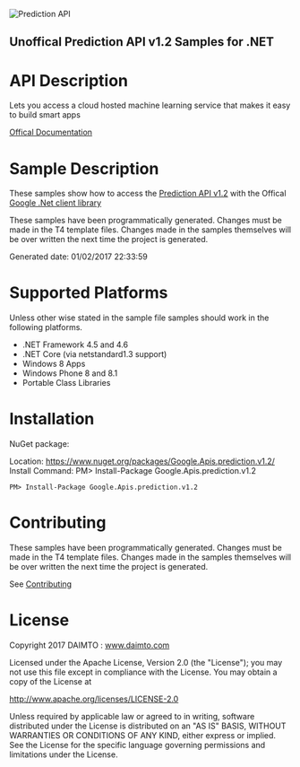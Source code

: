 ﻿![Prediction API](https://www.google.com/images/icons/feature/predictionapi-32.png)

## Unoffical Prediction API v1.2 Samples for .NET  ##

API Description
=============

Lets you access a cloud hosted machine learning service that makes it easy to build smart apps

[Offical Documentation](https://developers.google.com/prediction/docs/developer-guide)

Sample Description
=============

These samples show how to access the [Prediction API v1.2](https://developers.google.com/prediction/docs/developer-guide) with the Offical [Google .Net client library](https://github.com/google/google-api-dotnet-client)

These samples have been programmatically generated. Changes must be made in the T4 template files. Changes made in the samples themselves will be over written the next time the project is generated.

Generated date: 01/02/2017 22:33:59 

Supported Platforms
=================================

Unless other wise stated in the sample file samples should work in the following platforms.

* .NET Framework 4.5 and 4.6
* .NET Core (via netstandard1.3 support)
* Windows 8 Apps
* Windows Phone 8 and 8.1
* Portable Class Libraries

Installation
=================================

NuGet package:

Location: https://www.nuget.org/packages/Google.Apis.prediction.v1.2/ 
Install Command: PM>  Install-Package Google.Apis.prediction.v1.2

```
PM> Install-Package Google.Apis.prediction.v1.2
```

Contributing
=================================

These samples have been programmatically generated. Changes must be made in the T4 template files. Changes made in the samples themselves will be over written the next time the project is generated.

See [Contributing](CONTRIBUTING.md)

License
=================================

Copyright 2017 DAIMTO :  www.daimto.com

Licensed under the Apache License, Version 2.0 (the "License"); you may not use this file except in compliance with
the License. You may obtain a copy of the License at

http://www.apache.org/licenses/LICENSE-2.0

Unless required by applicable law or agreed to in writing, software distributed under the License is distributed on
an "AS IS" BASIS, WITHOUT WARRANTIES OR CONDITIONS OF ANY KIND, either express or implied. See the License for the
specific language governing permissions and limitations under the License.